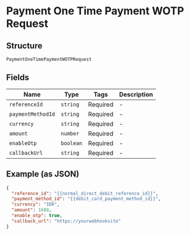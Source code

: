 
# Payment One Time Payment WOTP Request

## Structure

`PaymentOneTimePaymentWOTPRequest`

## Fields

| Name | Type | Tags | Description |
|  --- | --- | --- | --- |
| `referenceId` | `string` | Required | - |
| `paymentMethodId` | `string` | Required | - |
| `currency` | `string` | Required | - |
| `amount` | `number` | Required | - |
| `enableOtp` | `boolean` | Required | - |
| `callbackUrl` | `string` | Required | - |

## Example (as JSON)

```json
{
  "reference_id": "{{normal_direct_debit_reference_id}}",
  "payment_method_id": "{{debit_card_payment_method_id}}",
  "currency": "IDR",
  "amount": 1688,
  "enable_otp": true,
  "callback_url": "https://yourwebhooksite"
}
```

